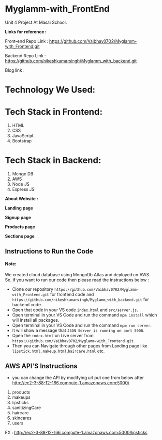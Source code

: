 # Myglamm-with_FrontEnd

Unit 4 Project At Masai School.

**Links for reference :**

Front-end Repo Link :
https://github.com/Vaibhav0702/Myglamm-with_Frontend.git

Backend Repo Link :
https://github.com/nikeshkumarsingh/Myglamm_with_backend.git

Blog link : 



# Technology We Used:
# Tech Stack in Frontend:
1. HTML
2. CSS
3. JavaScript
4. Bootstrap


# Tech Stack in Backend:
1. Mongo DB
2. AWS
3. Node JS
4. Express JS


**About Website :**

**Landing page**
<!-- 
![Screenshot (51)](https://miro.medium.com/max/3786/1*VWWyKuzBCGh2ipERuP4d_Q.png) -->

**Signup page**

<!-- ![Screenshot (55)](https://miro.medium.com/max/875/1*NW0hgxzqK31Qebv2MNqkTQ.png) -->

**Products page**
<!-- 
![Screenshot (56)](https://miro.medium.com/max/875/1*D4GW0TdEhANt9J4vUOvVBw.png) -->


**Sections page**
<!-- 
![Screenshot (58)](https://miro.medium.com/max/875/1*OjQzHmVFRNe43byIqf-jPg.png) -->

## Instructions to Run the Code 
#### Note:

We created cloud database using MongoDb Atlas and deployed on AWS. So, if you want to run our code then please read the instructions below :
- Clone our repository `https://github.com/Vaibhav0702/Myglamm-with_Frontend.git` for frontend code and `https://github.com/nikeshkumarsingh/Myglamm_with_backend.git` for backend code.
- Open that code in your VS code `index.html` and `src/server.js`.
- Open terminal in your VS Code and run the command `npm install` which will install all packages.
- Open terminal in your VS Code and run the command `npm run server`.
- It will show a message that `JSON Server is running on port 5000`.
- Open the `index.html` on Live server from `https://github.com/Vaibhav0702/Myglamm-with_Frontend.git`.
- Then you can Navigate through other pages from Landing page like `lipstick.html`, `makeup.html`,`haircare.html` etc.



## AWS API'S Instructions 

- you can change the API by modifying url put one from below after http://ec2-3-88-12-166.compute-1.amazonaws.com:5000/

1. products
2. makeups
3. lipsticks
4. sanitizingCare
5. haircare
6. skincares
7. users

EX :
http://ec2-3-88-12-166.compute-1.amazonaws.com:5000/lipsticks

